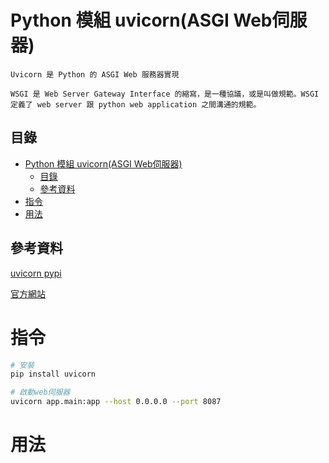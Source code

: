 # Python 模組 uvicorn(ASGI Web伺服器)

```
Uvicorn 是 Python 的 ASGI Web 服務器實現

WSGI 是 Web Server Gateway Interface 的縮寫，是一種協議，或是叫做規範。WSGI 定義了 web server 跟 python web application 之間溝通的規範。
```

## 目錄

- [Python 模組 uvicorn(ASGI Web伺服器)](#python-模組-uvicornasgi-web伺服器)
	- [目錄](#目錄)
	- [參考資料](#參考資料)
- [指令](#指令)
- [用法](#用法)

## 參考資料

[uvicorn pypi](https://pypi.org/project/uvicorn/)

[官方網站](https://www.uvicorn.org/)

# 指令

```bash
# 安裝
pip install uvicorn

# 啟動web伺服器
uvicorn app.main:app --host 0.0.0.0 --port 8087
```

# 用法

```Python
```
